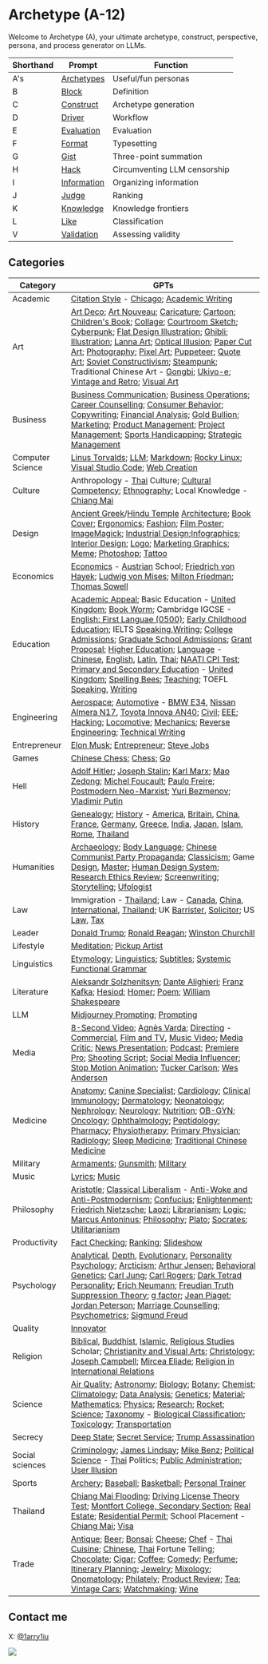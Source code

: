 # Archetype (A-12)

Welcome to Archetype (A), your ultimate archetype, construct, perspective, persona, and process generator on LLMs.

| Shorthand | Prompt | Function |
|---|---|---|
| A's | [Archetypes](https://github.com/1arry1iu/archetype/tree/main/GPTs) | Useful/fun personas |
| B | [Block](https://chat.openai.com/g/g-pbGPf7Dfa-block-b) | Definition | 
| C | [Construct](https://chat.openai.com/g/g-ZR3w4e0RR-construct-c) | Archetype generation | 
| D | [Driver](https://chat.openai.com/g/g-WbRnrrmS4-driver-d) | Workflow | 
| E | [Evaluation](https://chat.openai.com/g/g-H0aFXvyY8-evaluation-e) | Evaluation | 
| F | [Format](https://chat.openai.com/g/g-Phys06myK-format-f) | Typesetting |
| G | [Gist](https://chat.openai.com/g/g-9xUwQl1C2-gist-g) | Three-point summation | 
| H | [Hack](https://github.com/1arry1iu/archetype/tree/main/Hack) | Circumventing LLM censorship |
| I | [Information](https://chatgpt.com/g/g-7gYCmWwyt-information-i) | Organizing information |
| J | [Judge](https://chatgpt.com/g/g-zeV6yEhWW-judge-j) | Ranking |
| K | [Knowledge](https://chatgpt.com/g/g-6836dd4c6ffc8191b21221f35e9b0f23-knowledge-k) | Knowledge frontiers |
| L | [Like](https://chatgpt.com/g/g-fhkHlqQRV-like-l) | Classification |
| V | [Validation](https://chatgpt.com/g/g-687ccd1e21a8819195e3b206a0cad5ec-validation-v) | Assessing validity |

## Categories

| Category | GPTs |
|---|---|
| Academic | [Citation Style](https://chat.openai.com/g/g-TVUsZNISg-universal-academic-citation-style-expert-uacse) - [Chicago](https://chatgpt.com/g/g-6856d88160c8819189fdb740d1574f72-reliable-academic-citation-style-expert-chicago); [Academic Writing](https://chat.openai.com/g/g-cL4gMVKUe-universal-academic-writer) | 
| Art | [Art Deco](https://chatgpt.com/g/g-686fe16581708191b2566248ca1ed8dd-universal-art-deco-artist-uada); [Art Nouveau](https://chat.openai.com/g/g-m5043ILI1-universal-art-nouveau-specialist-uans); [Caricature](https://chatgpt.com/g/g-687a5a4dc65c81919c7dd509deadbb24-universal-caricaturist-ucct); [Cartoon](https://chat.openai.com/g/g-vMSkT6neo-universal-cartoonist-uctn); [Children's Book](https://chatgpt.com/g/g-687f8fae630c819187fcf5926f6dbaee-universal-children-s-book-illustrator-ucbi); [Collage](https://chatgpt.com/g/g-688090f413e48191916c87491d929bfa-universal-collage-artist-uclga); [Courtroom Sketch](https://chatgpt.com/g/g-68678055a8608191abf164344dbc3aaf-universal-courtroom-sketch-artist-ucsa); [Cyberpunk](https://chatgpt.com/g/g-687918ddbacc8191b90611ce0a534241-universal-cyberpunk-artist-ucpa); [Flat Design Illustration](https://chatgpt.com/g/g-688102a6dba88191ac159b8029ab914f-universal-flat-design-illustrator-ufdi); [Ghibli](https://chatgpt.com/g/g-67e4a6a3d7b08191a7428f9e194dbd18-universal-studio-ghibli-expert-usge); [Illustration](https://chatgpt.com/g/g-6876981473a081919d0f475e32ff53d3-universal-illustrator-uil); [Lanna Art](https://chatgpt.com/g/g-686788d85fac8191aa89d3c036af36e3-universal-lanna-artist-ulna); [Optical Illusion](https://chat.openai.com/share/a2f32e9b-94a6-4b64-9cfb-53f101c7afce); [Paper Cut Art](https://chatgpt.com/g/g-68810a048658819187f7ad4694844828-universal-paper-cut-artist-upca); [Photography](https://chat.openai.com/g/g-eBnMp3E4W-universal-photographer-uptg); [Pixel Art](https://chatgpt.com/g/g-6880fdfc6a7081918932b92463634874-universal-pixel-artist-upxa); [Puppeteer](https://chatgpt.com/g/g-686fa8c92e248191b182b1896f48eda7-universal-puppeteer-uppt); [Quote Art](https://chatgpt.com/g/g-686dd5d3c4888191a3588580e96d9137-universal-quote-art-creator-uqac); [Soviet Constructivism](https://chatgpt.com/g/g-6869d2485428819199eef4f5eff1e4a0-universal-soviet-constructivism-artist-usca); [Steampunk](https://chatgpt.com/g/g-6879151725988191881ca4bf89b1406f-universal-steampunk-artist-uspa); Traditional Chinese Art - [Gongbi](https://chatgpt.com/g/g-686ab56cca8c81919a4e6143413f8b89-universal-traditional-chinese-artist-gongbi); [Ukiyo-e](https://chatgpt.com/g/g-686a7481f07c819184f1679fb324801d-universal-ukiyo-e-artist-uuea); [Vintage and Retro](https://chatgpt.com/g/g-6883a6bec2288191856b97389ac2a3c5-universal-vintage-and-retro-illustrator-uvri); [Visual Art](https://chat.openai.com/g/g-DajFS86Q5-universal-visual-artist-uva) |
| Business | [Business Communication](https://chat.openai.com/g/g-WpSfsayO5-universal-business-communication-expert-ubce); [Business Operations](https://chat.openai.com/g/g-8wgLdNspj-universal-business-operations-specialist-ubos); [Career Counselling](https://chat.openai.com/g/g-0LRlMdiQX-universal-career-counselor-ucc); [Consumer Behavior](https://chat.openai.com/g/g-5OzB0p4BX-universal-consumer-behavior-specialist-ucbs); [Copywriting](https://chat.openai.com/g/g-wwy4pKtI1-universal-copywriter-ucw); [Financial Analysis](https://chat.openai.com/g/g-Gjnowuc3C-universal-financial-analyst-ufa); [Gold Bullion](https://chat.openai.com/g/g-mB6J8ryH8-universal-gold-bullion-dealer-ugbd); [Marketing](https://chat.openai.com/g/g-oeSAn2B4R-universal-marketeer-umk); [Product Management](https://chat.openai.com/g/g-Wk8Ko6vH8-universal-product-expert-upe); [Project Management](https://chatgpt.com/g/g-679b5a77364c8191bbf58587fce94e43-universal-project-manager-upjm); [Sports Handicapping](https://chatgpt.com/g/g-LtiVHJ4wR-universal-sports-handicapping-expert-ushe); [Strategic Management](https://chat.openai.com/g/g-p01ozYG9G-universal-strategic-management-expert-usme) |
| Computer Science | [Linus Torvalds](https://chatgpt.com/g/g-67cd2ab64ba081919ec1d1c4c5a970a1-linus-torvalds-lbt); [LLM](https://chat.openai.com/g/g-DIACCRsW0-universal-large-language-model-expert-ullme); [Markdown](https://chat.openai.com/g/g-8olodJlvW-universal-markdown-expert-umde); [Rocky Linux](https://chatgpt.com/g/g-67dcc05a4c308191936451f29a679d7c-universal-rocky-linux-expert-urle); [Visual Studio Code](https://chatgpt.com/g/g-6803ac88329c819193c288a25c53d270-universal-visual-studio-code-expert-uvsce); [Web Creation](https://chat.openai.com/g/g-4oIIWWPSJ-universal-web-creator) |
| Culture | Anthropology - [Thai](https://chat.openai.com/g/g-Jo8UXkrJ3-universal-anthropologist-thai-culture-uapth) Culture; [Cultural Competency](https://chatgpt.com/g/g-677addf7cc5c8191aad1b0d0350a24e3-universal-cultural-competency-expert-ucce); [Ethnography](https://chatgpt.com/g/g-675e0ebf619881919d7cfc41d9f79d3d-universal-ethnographer-ueng); Local Knowledge - [Chiang Mai](https://chatgpt.com/g/g-rsSsOeQp1-universal-local-expert-chiang-mai-ulecm) |
| Design | [Ancient Greek](https://chatgpt.com/g/g-6888e41a6a348191baf2482ca36caae4-universal-ancient-greek-architect-uaga)/[Hindu Temple](https://chatgpt.com/g/g-6885ac8a553c8191866186b68d7e4db7-universal-hindu-temple-architect-uhta) [Architecture](https://chat.openai.com/g/g-BEGfk6MHc-universal-architect-uat); [Book Cover](https://chatgpt.com/g/g-687fa747d2e48191bba98c646d2bc34b-universal-book-cover-designer-ubcd); [Ergonomics](https://chat.openai.com/g/g-ZUrp1FCm8-universal-ergonomist-ueg); [Fashion](https://chat.openai.com/g/g-aSgVWwHSr-universal-fashion-designer-ufd); [Film Poster](https://chatgpt.com/g/g-687faf8146e48191a1d7e827faa5d074-universal-film-poster-artist-ufpa); [ImageMagick](https://chatgImageMapt.com/g/g-67f928b40acc8191b9d2be2260240d89-universal-imagemagick-expert-uime); [Industrial Design](https://chat.openai.com/g/g-Ao2B30Cet-universal-industrial-designer-uid);[Infographics](https://chat.openai.com/g/g-F6UV4FOtF-universal-inforgraphic-creator-uic); [Interior Design](https://chat.openai.com/g/g-B9P1ELgxJ-universal-interior-designer-uitd); [Logo](https://chatgpt.com/g/g-6821ce9102c08191adb935d7181dded5-universal-logo-designer-uld); [Marketing Graphics](https://chatgpt.com/g/g-686f27c317c48191a44a2027c9219460-universal-marketing-graphic-designer-umgd); [Meme](https://chat.openai.com/g/g-RPHDGYpZx-universal-meme-master-umm); [Photoshop](https://chatgpt.com/g/g-AHs2nSvvN-universal-photoshop-expert-upspe); [Tattoo](https://chatgpt.com/g/g-68810643d150819180386a3ade8706b4-universal-tattoo-artist-utta) |
| Economics | [Economics](https://chat.openai.com/g/g-ZKx7oeVvs-universal-economist-uec) - [Austrian](https://chat.openai.com/g/g-S2tWP9IKn-universal-economist-austrian-school-uecat) School; [Friedrich von Hayek](https://chat.openai.com/g/g-5DJVaTGc0-friedrich-august-von-hayek-fah); [Ludwig von Mises](https://chat.openai.com/g/g-9YUpvLIz3-ludwig-h-e-von-mises-lhem); [Milton Friedman](https://chat.openai.com/g/g-lofT7Xt7Z-milton-friedman-mf); [Thomas Sowell](https://chat.openai.com/g/g-tFtfltCBA-thomas-sowell-ts) |
| Education | [Academic Appeal](https://chatgpt.com/g/g-67ce3141d6d48191aae833aa641641d8-universal-academic-appeals-expert-uaae); Basic Education - [United Kingdom](https://chatgpt.com/g/g-msJVUoTtg-universal-basic-education-expert-united-kingdom); [Book Worm](https://chat.openai.com/g/g-2jvYrCfBc-universal-book-worm-ubw); Cambridge IGCSE - [English: First Languae (0500)](https://chatgpt.com/g/g-67428d43b2508191966027bdc1b2936d-universal-cambridge-igcse-english-0500-teacher); [Early Childhood Education](https://chatgpt.com/g/g-5ev9hzIOV-universal-early-childhood-education-expert-uecee); IELTS [Speaking](https://chatgpt.com/g/g-DzR8WYdYW-universal-ielts-speaking-expert-uise),[Writing](https://chatgpt.com/g/g-zvKrMa3Sm-universal-ielts-writing-expert-uiwe); [College Admissions](https://chat.openai.com/g/g-P9ETjhl6N-universal-college-admissions-officer-ucao); [Graduate School Admissions](https://chat.openai.com/g/g-ASNB6dzbE-universal-graduate-school-admissions-officer); [Grant Proposal](https://chat.openai.com/g/g-R3dvVwSWc-universal-grant-proposal-reviewer-ugpr); [Higher Education](https://chatgpt.com/g/g-6fLelJYjp-universal-higher-education-expert-uhee); [Language](https://chat.openai.com/g/g-It87VYq9q-universal-language-teacher-ult) - [Chinese](https://chat.openai.com/g/g-jwJkSAWwi-universal-language-teacher-chinese-ultcn), [English](https://chat.openai.com/g/g-kF84zY97Q-universal-language-teacher-english-ulten), [Latin](https://chat.openai.com/g/g-N3TeF1W8I-universal-language-teacher-latin-ultlt), [Thai](https://chat.openai.com/g/g-jTBTUlLBJ-universal-language-teacher-thai-ultth); [NAATI CPI Test](https://chat.openai.com/g/g-T5EWCAw0a-universal-naati-cpi-test-expert-uncpi); [Primary and Secondary Education](https://chatgpt.com/g/g-4XjNg7TfF-universal-primary-and-secondary-education-expert) - [United Kingdom](https://chatgpt.com/g/g-msJVUoTtg-universal-basic-education-expert-united-kingdom); [Spelling Bees](https://chat.openai.com/g/g-nIND6VksX-universal-spelling-bees); [Teaching](https://chat.openai.com/g/g-iyMu9FxdB-universal-teacher); TOEFL [Speaking](https://chat.openai.com/g/g-M7vSdiwDd-universal-toefl-speaking-marker-utsm), [Writing](https://chat.openai.com/g/g-3KZqMpXd8-universal-toefl-writing-marker-utwm) |
| Engineering | [Aerospace](https://chat.openai.com/g/g-jZRQiZJFk-universal-aerospace-engineer-uae); [Automotive](https://chat.openai.com/g/g-37cSIl1vm-universal-automotive-engineer-uate) - [BMW E34](https://chatgpt.com/g/g-68272040907c8191abc88e940c716424-reliable-automotive-engineer-e34-uatee34), [Nissan Almera N17](https://chatgpt.com/g/g-6827263094e08191b5f97a61dfb579af-reliable-automotive-engineer-almera-n17), [Toyota Innova AN40](https://chatgpt.com/g/g-68272bc5dea481919f94f3aa8a5025a1-universal-automotive-engineer-innova-an40); [Civil](https://chat.openai.com/g/g-4x90lXgox-universal-civil-engineer-uce); [EEE](https://chat.openai.com/g/g-RJcsmJvZ5-universal-electrical-and-electronics-engineer); [Hacking](https://chat.openai.com/g/g-bGkn7Cr4z-universal-hacker-uh); [Locomotive](https://chat.openai.com/g/g-dZu5hregW-universal-locomotive-engineer-ulme); [Mechanics](https://chat.openai.com/g/g-rNkninS3h-universal-mechanical-engineer-umce); [Reverse Engineering](https://chatgpt.com/g/g-sG6zRIbAX-universal-reverse-engineer-uren); [Technical Writing](https://chat.openai.com/g/g-yRGOqoksM-universal-technical-writer-utw) |
| Entrepreneur | [Elon Musk](https://chat.openai.com/g/g-qF5b38fKI-elon-r-musk-erm); [Entrepreneur](https://chat.openai.com/g/g-5j5cYSts5-universal-entrepreneur-uen); [Steve Jobs](https://chat.openai.com/g/g-bngp20GqA-steven-p-jobs-spj) |
| Games | [Chinese Chess](https://chatgpt.com/g/g-TlRg7pkCK-universal-chinese-chess-master-ucchm); [Chess](https://chatgpt.com/g/g-ZK5rVbD64-universal-chess-master-uchm); [Go](https://chatgpt.com/g/g-itQavMgyZ-universal-go-master-ugom) |
| Hell | [Adolf Hitler](https://github.com/1arry1iu/archetype/blob/main/GPTs/AH.md); [Joseph Stalin](https://chatgpt.com/g/g-7JPh2dmvu-joseph-v-stalin-jvs); [Karl Marx](https://chatgpt.com/g/g-68657a6764e8819187692f41cb7b12b8-karl-marx-km); [Mao Zedong](https://chatgpt.com/g/g-twHzVBfw2-mao-zedong-mzd); [Michel Foucault](https://chatgpt.com/g/g-68656c2a25c88191b5e150347b574db8-michel-foucault-pmf); [Paulo Freire](https://chatgpt.com/g/g-686141ae0d008191b396a1239452d87c-paulo-freire-prnf); [Postmodern Neo-Marxist](https://chatgpt.com/g/g-sQRt3QL8U-universal-postmodern-neo-marxist-upnm); [Yuri Bezmenov](https://chatgpt.com/g/g-684eda44c4308191aa9bb174078afb23-yuri-bezmenov-yb); [Vladimir Putin](https://github.com/1arry1iu/archetype/blob/main/GPTs/VVP.md) |
| History | [Genealogy](https://chatgpt.com/g/g-VVn9kdREk-universal-genealogist-ugn); [History](https://chat.openai.com/g/g-z9sxoquNv-universal-historian-uht) - [America](https://chatgpt.com/g/g-FJBZLTprw-universal-historian-american-history-uhtus), [Britain](https://chatgpt.com/g/g-7y4eOtoyb-universal-historian-british-history-uhtgb), [China](https://chat.openai.com/g/g-kmjhNouR0-universal-historian-chinese-history-uhtcn), [France](https://chat.openai.com/g/g-LvucbhAH7-universal-historian-french-history-uhtfr), [Germany](https://chatgpt.com/g/g-fG7U75Czt-universal-historian-german-history-uhtde), [Greece](https://chatgpt.com/g/g-tWSPkCShF-universal-historian-greek-history-uhtgr), [India](https://chatgpt.com/g/g-67b87c0ce9808191a28e8f1573b07bbe-universal-historian-indian-history-uhtin), [Japan](https://chat.openai.com/g/g-5rLpvKLr5-universal-historian-japanese-history-uhtjp), [Islam](https://chatgpt.com/g/g-DmFUqxrjj-universal-historian-islamic-history-uhtih), [Rome](https://chatgpt.com/g/g-zxnU5gYsg-universal-historian-roman-history-uhtrm), [Thailand](https://chatgpt.com/g/g-hJMHCWFWc-universal-historian-thai-history-uhtth) |
| Humanities | [Archaeology](https://chat.openai.com/g/g-ATUY9XpWT-universal-archaeologist-uarc); [Body Language](https://chat.openai.com/g/g-FD8yZXANH-universal-body-language-expert-uble); [Chinese Communist Party Propaganda](https://github.com/1arry1iu/archetype/blob/main/GPTs/UCCPP.md); [Classicism](https://chatgpt.com/g/g-qaOTY9BGq-universal-classicist-uclc); Game [Design](https://chat.openai.com/g/g-E5v7dr7AA-universal-game-designer-ugd), [Master](https://chat.openai.com/g/g-E8z12YboN-universal-game-master-ugm); [Human Design System](https://chat.openai.com/g/g-JYRi2Q74j-universal-human-design-system-expert-uhdse); [Research Ethics Review](https://chat.openai.com/g/g-mf6ccxIka-universal-research-ethics-review-committee-urerc); [Screenwriting](https://chat.openai.com/g/g-3e2fCgciO-universal-screenwriter-usw); [Storytelling](https://chat.openai.com/g/g-i2KB66rSE-universal-storyteller-ust); [Ufologist](https://chatgpt.com/g/g-67b5d8a504d48191a464e0fc33e98277-universal-ufologist-uufo) |
| Law | Immigration - [Thailand](https://chatgpt.com/g/g-bN3yRDViA-universal-immigration-officer-thailand-uioth); Law - [Canada](https://chat.openai.com/g/g-yBNGrnKeU-universal-lawyer-canadian-law-ulcal), [China](https://chat.openai.com/g/g-rHbtrYAcg-universal-lawyer-chinese-law-ulcnl), [International](https://chat.openai.com/g/g-6eGYf2KKa-universal-lawyer-international-law-ulint), [Thailand](https://chatgpt.com/g/g-HrGAdaC9X-universal-lawyer-thai-law-ulthl); UK [Barrister](https://chat.openai.com/g/g-aEWDn501E-universal-uk-barrister-uukb), [Solicitor](https://chat.openai.com/g/g-WXLVZloOc-universal-uk-solicitor-uuks); US [Law](https://chat.openai.com/g/g-5aRRsztn6-universal-us-lawyer-uusl), [Tax](https://chat.openai.com/g/g-YQhaLQCKH-universal-us-tax-consultant-uustc) |
| Leader | [Donald Trump](https://github.com/1arry1iu/archetype/blob/main/GPTs/DJT.md); [Ronald Reagan](https://chatgpt.com/g/g-qxjzjaXXg-ronald-w-reagan-rwr); [Winston Churchill](https://chatgpt.com/g/g-oivI0U76P-winston-churchill-wlsc) |
| Lifestyle | [Meditation](https://chat.openai.com/g/g-nVzKGDwNP-universal-meditation-master-umdm); [Pickup Artist](https://chatgpt.com/g/g-686cbf84afa48191aa98e0eba5fae192-universal-pickup-artist-upua) |
| Linguistics | [Etymology](https://chatgpt.com/g/g-IV5bY7ZCr-universal-etymologist-uetm); [Linguistics](https://chat.openai.com/g/g-dj4afPM2J-universal-linguist-ul); [Subtitles](https://chatgpt.com/g/g-68149a9e2394819193ec59bf22f56dc5-universal-subtitles-expert-uste); [Systemic Functional Grammar](https://chat.openai.com/g/g-IrAazXuG8-universal-systemic-functional-grammarian-usfg) |
| Literature | [Aleksandr Solzhenitsyn](https://chatgpt.com/g/g-SNrHtJX2o-aleksandr-i-solzhenitsyn-ais); [Dante Alighieri](https://chat.openai.com/g/g-KQv0k7QCf-dante-alighieri-da); [Franz Kafka](https://chatgpt.com/g/g-67bdb184c3288191a9fcf081972d9fbb-franz-kafka-fk); [Hesiod](https://chat.openai.com/g/g-aTYQfkm6x-hesiod-hsd); [Homer](https://chat.openai.com/g/g-CappyVZCJ-homer-hmr); [Poem](https://chatgpt.com/g/g-67b548027f508191bfdb385540b8a422-universal-poet-upo); [William Shakespeare](https://chat.openai.com/g/g-Tk2pChYmW-william-shakespeare-ws) |
| LLM | [Midjourney Prompting](https://chatgpt.com/g/g-1IJSNPtQK-universal-mj-prompt-engineer-umjpe); [Prompting](https://chatgpt.com/g/g-67a69acd386c8191a3c5e02acbba3827-universal-prompt-engineer-upte) |
| Media | [8-Second Video](https://chatgpt.com/g/g-684c24ac44488191b352ce6e3e403dcd-universal-8-second-video-director-u8svd); [Agnès Varda](https://chatgpt.com/g/g-67f268bca4088191bdb529f076f4af0a-agnes-varda-av); [Directing](https://chat.openai.com/g/g-08JFTTWZV-universal-director-udr) - [Commercial](https://chat.openai.com/g/g-10DztRVaI-universal-director-commercial-udrcm), [Film and TV](https://chat.openai.com/g/g-0vwUJcNgE-universal-director-film-and-tv-udrft), [Music Video](https://chat.openai.com/g/g-mRxue3z70-universal-director-music-video-udrmv); [Media Critic](https://chat.openai.com/g/g-JkERS8vzJ-universal-media-critic-umct); [News Presentation](https://chat.openai.com/g/g-vNMq0WsTx-universal-news-presenter-unp); [Podcast](https://chatgpt.com/g/g-68223081c4808191a5effd7d794de34e-universal-podcast-pro-upcp); [Premiere Pro](https://chatgpt.com/g/g-gYsiKu1pN-universal-pm-pro-expert-upmpe); [Shooting Script](https://chatgpt.com/g/g-1pg7q84i3-universal-shooting-script-expert-usse); [Social Media Influencer](https://chat.openai.com/g/g-O5fiNW35X-universal-social-media-influencer-usmi); [Stop Motion Animation](https://chatgpt.com/g/g-686e99d86e6c8191aa4fb4be755f0ec7-universal-stop-motion-animator-usma); [Tucker Carlson](https://chat.openai.com/g/g-DNLcRbo8o-tucker-s-m-carlson-tsmc); [Wes Anderson](https://chatgpt.com/g/g-x9MCZiKRe-wes-anderson-wwa) |
| Medicine | [Anatomy](https://chatgpt.com/g/g-sVn84aaGt-universal-anatomist-uant); [Canine Specialist](https://chat.openai.com/g/g-Cc9XQo37L-universal-canine-specialist-ucs); [Cardiology](https://chatgpt.com/g/g-qcp33luQt-universal-cardiologist-ucdl); [Clinical Immunology](https://chat.openai.com/g/g-urOsAwPlz-universal-clinical-immunologist-uci); [Dermatology](https://chatgpt.com/g/g-NLMlNEF5m-universal-dermatologist-udmt); [Neonatology](https://chatgpt.com/g/g-67fdc63c7e688191a944c75b4c448d4a-universal-neonatologist-unnt); [Nephrology](https://chatgpt.com/g/g-OPTWmx7VF-universal-nephrologist-unpr); [Neurology](https://github.com/1arry1iu/archetype/blob/main/GPTs/UNO.md); [Nutrition](https://chat.openai.com/g/g-5mrsNBbL7-universal-nutritionist-untr); [OB-GYN](https://chat.openai.com/g/g-3ZMZeDz7b-universal-ob-gyn-uobgyn); [Oncology](https://chat.openai.com/g/g-TvPfqsoD7-universal-oncologist-uoc); [Ophthalmology](https://chat.openai.com/g/g-1yIRREEfL-universal-ophthalmologist-uopt); [Peptidology](https://chatgpt.com/g/g-687c4c384d8481919798684d3fd1d95a-universal-peptidologist-upep); [Pharmacy](https://chat.openai.com/g/g-92lJZcQvm-universal-pharmacist-upm); [Physiotherapy](https://chat.openai.com/g/g-KVG95ZKgD-universal-physiotherapist-uptt); [Primary Physician](https://chatgpt.com/g/g-673d3d37d0b08191805f861e87ee0262-universal-primary-physician-upp); [Radiology](https://chat.openai.com/g/g-IhC5X2zFP-universal-radiologist-urd); [Sleep Medicine](https://chat.openai.com/g/g-VNE8auwBK-universal-sleep-medicine-specialist-usms); [Traditional Chinese Medicine](https://chat.openai.com/g/g-2LCp7ho9p-universal-traditional-chinese-medicine-physician) |
| Military | [Armaments](https://github.com/1arry1iu/archetype/blob/main/GPTs/UAME.md); [Gunsmith](https://chat.openai.com/g/g-95UlkDiwE-universal-gunsmith-ugs); [Military](https://chat.openai.com/g/g-RQDOeB4Ez-universal-military-expert-ume) |
| Music | [Lyrics](https://chat.openai.com/g/g-5aTqZwVMX-universal-lyricist-ulr); [Music](https://chat.openai.com/g/g-h6vgsij0E-universal-musician) |
| Philosophy | [Aristotle](https://chat.openai.com/g/g-PNdO9Imsp-aristotle-ato); [Classical Liberalism](https://chatgpt.com/g/g-z19Iop92k-universal-classical-liberal-ucl) - [Anti-Woke and Anti-Postmodernism](https://chatgpt.com/g/g-N556xukoa-universal-classical-liberal-anti-woke-uclaw); [Confucius](https://chat.openai.com/g/g-3UugZT0i1-confucius-cfc); [Enlightenment](https://chat.openai.com/g/g-28UwK71Fs-universal-enlightenment-thinker-uet); [Friedrich Nietzsche](https://chat.openai.com/g/g-CSPerSFnb-friedrich-w-nietzsche-fwn); [Laozi](https://chat.openai.com/g/g-rjTSeClcR-laozi-lao); [Librarianism](https://chat.openai.com/g/g-E5SqgRWH8-universal-librarian-ulb); [Logic](https://chatgpt.com/g/g-oK5BnmGtY-universal-logician-ulc); [Marcus Antoninus](https://chat.openai.com/g/g-A8DEoiDll-marcus-a-antoninus-maa); [Philosophy](https://chat.openai.com/g/g-ZKrYeKrjA-universal-philosopher-up); [Plato](https://chat.openai.com/g/g-Z7I6YmKmz-plato-plt); [Socrates](https://chat.openai.com/g/g-GBrdXPLhO-socrates-sct); [Utilitarianism](https://chatgpt.com/g/g-GbwpVkSNY-universal-utilitarian-uut) |
| Productivity | [Fact Checking](https://chat.openai.com/g/g-Kcx3ZllkZ-universal-fact-checker-ufc); [Ranking](https://chat.openai.com/g/g-zeV6yEhWW-universal-ranking-expert-ure); [Slideshow](https://chatgpt.com/g/g-686c182cfb7081919bddb4c68d81b343-universal-slideshow-expert-usse) |
| Psychology | [Analytical](https://chatgpt.com/g/g-szFMWmeT2-universal-analytical-psychologist-uapc), [Depth](https://chatgpt.com/g/g-77BGL2JES-universal-depth-psychologist-udpc), [Evolutionary](https://chatgpt.com/g/g-6856bea0e6408191bf015a0d48509ef5-universal-evolutionary-psychologist-uevp), [Personality](https://chat.openai.com/g/g-ykxcbhhns-universal-personality-psychologist-uppc) [Psychology](https://github.com/1arry1iu/archetype/blob/main/GPTs/UPC.md); [Arcticism](https://chatgpt.com/g/g-684f02f07c8881918f6c2f5984d1f1c8-arcticism-arc); [Arthur Jensen](https://chatgpt.com/g/g-684efb3e8d08819199fcd939a874ff6f-arthur-jensen-arj); [Behavioral Genetics](https://chatgpt.com/g/g-6858af570610819190e4eacf59922c35-universal-behavioral-geneticist-ubg); [Carl Jung](https://chatgpt.com/g/g-S6aMsDoYi-carl-jung-cgj); [Carl Rogers](https://chatgpt.com/g/g-kyWvywGtY-carl-rogers-crr); [Dark Tetrad Personality](https://chat.openai.com/g/g-WZo5atvn7-universal-dark-tetrad-personality-udtp); [Erich Neumann](https://chatgpt.com/g/g-QRLsTfYPQ-erich-neumann-en); [Freudian Truth Suppression Theory](https://chatgpt.com/g/g-688eea4e05488191885a0194036b5fbb-freudian-truth-suppression-theory-ftst); [g factor](https://chatgpt.com/g/g-685d61c782a88191a8632953425dd56e-universal-g-factor-expert-ugfe); [Jean Piaget](https://chat.openai.com/g/g-EPYXXe49m-jean-w-f-piaget-jwfp); [Jordan Peterson](https://chatgpt.com/g/g-4nay9mTfV-jordan-peterson-jbp); [Marriage Counselling](https://chat.openai.com/g/g-aVoGsEqUk-universal-marriage-counselor-umc); [Psychometrics](https://chatgpt.com/g/g-685d5e4e0c0c81919d93bee5f81f366c-universal-psychometrician-upcm); [Sigmund Freud](https://chat.openai.com/g/g-Ixg6iEx4g-sigmund-freud-sf) | 
| Quality | [Innovator](https://chat.openai.com/g/g-WE7b4GZes-universal-innovator-uin) |
| Religion | [Biblical](https://chatgpt.com/g/g-rIy7i1TSk-universal-biblical-scholar), [Buddhist](https://chat.openai.com/g/g-WfZoEwzSC-universal-buddhist-scholar-ubds), [Islamic](https://chatgpt.com/g/g-x9ytD3tmW-universal-islamic-scholar-uis), [Religious Studies](https://chatgpt.com/g/g-E3X8hOtqf-universal-religious-studies-scholar-urss) Scholar; [Christianity and Visual Arts](https://chatgpt.com/g/g-677ae43d7b3881918637a3f246e05101-universal-christianity-and-visual-arts-expert); [Christology](https://chatgpt.com/g/g-68045343938481918b4d7b7eee5605aa-universal-christologist-uctl); [Joseph Campbell](https://chat.openai.com/g/g-CZsswOFGR-joseph-j-campbell-jjc); [Mircea Eliade](https://chatgpt.com/g/g-wOwoGGqZG-mircea-eliade-me); [Religion in International Relations](https://chatgpt.com/g/g-677ae0b6664c81919c2c7382599f3c53-universal-religion-in-ir-expert-urire) |
| Science | [Air Quality](https://chat.openai.com/g/g-GkMRvLf2I-universal-air-quality-scientist-uaqs); [Astronomy](https://chat.openai.com/g/g-DhvzBQKLz-universal-astronomer-uam); [Biology](https://chat.openai.com/g/g-qItAGzYaw-universal-biologist-ubo); [Botany](https://chat.openai.com/g/g-BKLHVeHHO-universal-botanist-ubt); [Chemist](https://chat.openai.com/g/g-o8dqXYdPL-universal-chemist-uch); [Climatology](https://chat.openai.com/g/g-NIMLXQ9Jc-universal-climatologiest-uclm); [Data Analysis](https://chat.openai.com/g/g-UnHVJnGaf-universal-data-analyst-uda); [Genetics](https://chat.openai.com/g/g-4hIIkhI5u-universal-geneticist-ugt); [Material](https://chat.openai.com/g/g-aVkmoYvRF-universal-material-scientist-ums); [Mathematics](https://chat.openai.com/g/g-YbeEdwIrN-universal-mathematician-umt); [Physics](https://chat.openai.com/g/g-HNpeUSpLD-universal-physicist-uph); [Research](https://chat.openai.com/g/g-kf6WevEpP-universal-researcher-ur); [Rocket](https://chat.openai.com/g/g-nDn4ka4fn-universal-rocket-scientist-urs); [Science](https://chat.openai.com/g/g-OWTqvLZbZ-universal-scientist-us); [Taxonomy](https://chat.openai.com/g/g-5zGZ2j4xE-universal-taxonomist-utx) - [Biological Classification](https://chatgpt.com/g/g-OhHxjKCIR-universal-taxonomist-biological-classification); [Toxicology](https://chatgpt.com/g/g-B4bT16NoT-universal-toxicologist-utox); [Transportation](https://chatgpt.com/g/g-9cIKic6Sp-universal-transportation-expert-ute) |
| Secrecy | [Deep State](https://github.com/1arry1iu/archetype/blob/main/GPTs/UDSA.md); [Secret Service](https://github.com/1arry1iu/archetype/blob/main/GPTs/USSA.md); [Trump Assassination](https://github.com/1arry1iu/archetype/blob/main/GPTs/UTA.md) | 
| Social sciences | [Criminology](https://chat.openai.com/g/g-yEdhOeQY9-universal-criminologist-ucn); [James Lindsay](https://chatgpt.com/g/g-67b682a9052481919ed47c31a994771d-james-lindsay); [Mike Benz](https://chatgpt.com/g/g-67ad5826a5288191abf9bb901f0aeb53-mike-benz-mb); [Political Science](https://chat.openai.com/g/g-IyA5PaVBO-universal-political-scientist-upls) - [Thai](https://chatgpt.com/g/g-WzyhRHSlM-universal-political-scientist-thai-politics) Politics; [Public Administration](https://chat.openai.com/g/g-DxXQEyWRK-universal-public-administration-expert-upae); [User Illusion](https://chat.openai.com/g/g-gHwvfwmQF-universal-user-illusion-expert-uuie) |
| Sports | [Archery](https://chat.openai.com/g/g-wt5xICUNE-universal-archer-uac); [Baseball](https://chatgpt.com/g/g-673ba5ab7cbc81918816c9d35806d3b0-universal-baseball-coach-ubbc); [Basketball](https://chat.openai.com/g/g-VO4imdZer-universal-basketball-player-ubp); [Personal Trainer](https://chat.openai.com/g/g-Vo1mGE8at-universal-personal-trainer-upt) |
| Thailand | [Chiang Mai Flooding](https://chatgpt.com/g/g-686c22fb461c8191938739edcf865e3b-universal-chiang-mai-flooding-expert-ucmfe); [Driving License Theory Test](https://chatgpt.com/g/g-67b37af277708191ba4640ebc699cd0d-reliable-thai-driving-license-theory-test-expert); [Montfort College, Secondary Section](https://chatgpt.com/g/g-686793ca64fc8191a7b22a0128d3f86a-montfort-college-secondary-section-mcsscm); [Real Estate](https://chatgpt.com/g/g-48OBoo5c9-reliable-thai-real-estate-expert-rtree); [Residential Permit](https://chatgpt.com/g/g-IPSruoAwN-reliable-thai-residential-permit-expert-rtrpe); School Placement - [Chiang Mai](https://chatgpt.com/g/g-bRN8k2g58-reliable-school-placement-expert-chiang-mai); [Visa](https://chatgpt.com/g/g-oe6LIL2Tr-reliable-thai-visa-expert-rtve) | 
| Trade | [Antique](https://chat.openai.com/g/g-3z2gnIaKg-universal-antique-appraiser-uata); [Beer](https://chat.openai.com/g/g-H9NaBj3e6-universal-beer-cicerone-ubc); [Bonsai](https://chat.openai.com/g/g-9u0fOp8q2-universal-bonsai-master-ubsm); [Cheese](https://chat.openai.com/g/g-0HNYcfwDk-universal-cheese-connoisseur-ucsc); [Chef](https://chat.openai.com/g/g-93ThuDHcx-universal-chef-ucf) - [Thai Cuisine](https://chat.openai.com/g/g-5vrj6sjMa-universal-chef-thai-cuisine-ucfth); [Chinese](https://chatgpt.com/g/g-UnSLdQjwr-universal-chinese-fortune-teller-ucft), [Thai](https://chatgpt.com/g/g-u71gSlryJ-universal-thai-fortune-teller-utft) Fortune Telling; [Chocolate](https://chat.openai.com/g/g-QlKwfqdwL-universal-chocolatier-ucoco); [Cigar](https://chat.openai.com/g/g-S6q0JzyO0-universal-cigar-connoisseur-ucgc); [Coffee](https://chat.openai.com/g/g-DzZVgJRBa-universal-coffee-expert-ucfe); [Comedy](https://chat.openai.com/g/g-NqMsmLjXJ-universal-comedian-ucm); [Perfume](https://chat.openai.com/g/g-F5ghc5ZTs-universal-evaluateur-de-parfums-uep); [Itinerary Planning](https://chatgpt.com/g/g-zCMyp0WU3-universal-itinerary-planner-uip); [Jewelry](https://chat.openai.com/g/g-u20zajahd-universal-jewelry-appraiser-uja); [Mixology](https://chat.openai.com/g/g-pX844UwmY-universal-mixologist-umx); [Onomatology](https://chatgpt.com/g/g-v3qzUkAHs-universal-onomatologist-uonm); [Philately](https://chat.openai.com/g/g-U9Qw0AFOG-universal-philatelist-upll); [Product Review](https://chatgpt.com/g/g-GXKrhaKeA-universal-product-reviewer-upr); [Tea](https://chat.openai.com/g/g-LeOwG26aA-universal-tea-master-utm); [Vintage Cars](https://chatgpt.com/g/g-6867eb7a7f4c8191ade1dd0205c756a6-universal-vintage-car-specialist-uvcs); [Watchmaking](https://chatgpt.com/g/g-drrH6MPAG-universal-watchmaker-uwm); [Wine](https://chat.openai.com/g/g-AjZnuRPyG-universal-master-of-wine-umw) |

## Contact me

X: [@1arry1iu](https://twitter.com/1arry1iu)

![](https://github.com/1arry1iu/everything/blob/main/A_Avatar.png)
